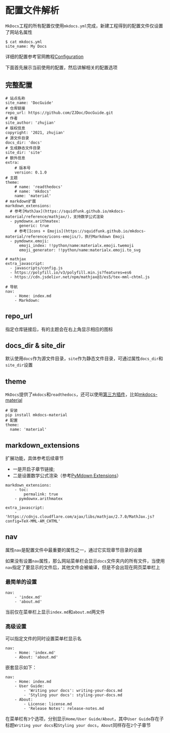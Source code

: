 
# 配置文件解析

`MkDocs`工程的所有配置仅使用`mkdocs.yml`完成，新建工程得到的配置文件仅设置了网站名属性

```
$ cat mkdocs.yml 
site_name: My Docs
```

详细的配置参考官网教程[Configuration](https://www.mkdocs.org/user-guide/configuration/)

下面首先展示当前使用的配置，然后讲解相关的配置选项

## 完整配置

```
# 站点名称
site_name: 'DocGuide'
# 仓库链接
repo_url: https://github.com/ZJDoc/DocGuide.git
# 作者
site_author: 'zhujian'
# 版权信息
copyright: '2021, zhujian'
# 源文件目录
docs_dir: 'docs'
# 生成静态文件目录
site_dir: 'site'
# 额外信息
extra:
    # 版本号
    version: 0.1.0
# 主题
theme: 
    # name: 'readthedocs'
    # name: 'mkdocs'
    name: 'material'
# markdown扩展
markdown_extensions:
  # 参考[MathJax](https://squidfunk.github.io/mkdocs-material/reference/mathjax/)，支持数学公式渲染
  - pymdownx.arithmatex:
      generic: true
    # 参考[Icons + Emojis](https://squidfunk.github.io/mkdocs-material/reference/icons-emojis/)，执行Markdown Emoji
  - pymdownx.emoji:
      emoji_index: !!python/name:materialx.emoji.twemoji
      emoji_generator: !!python/name:materialx.emoji.to_svg

# mathjax
extra_javascript:
  - javascripts/config.js
  - https://polyfill.io/v3/polyfill.min.js?features=es6
  - https://cdn.jsdelivr.net/npm/mathjax@3/es5/tex-mml-chtml.js

# 导航
nav:
    - Home: index.md
    - Markdown:
```

## repo_url

指定仓库链接后，有的主题会在右上角显示相应的图标

## docs_dir & site_dir

默认使用`docs`作为源文件目录，`site`作为静态文件目录，可通过属性`docs_dir`和`site_dir`设置

## theme

`MkDocs`提供了`mkdocs`和`readthedocs`，还可以使用[第三方插件](https://github.com/mkdocs/mkdocs/wiki/MkDocs-Themes)，比如[mkdocs-material](https://github.com/squidfunk/mkdocs-material)

```
# 安装
pip install mkdocs-material
# 配置
theme:
  name: 'material'
```

## markdown_extensions

扩展功能，具体参考后续章节

* 一是开启子章节链接;
* 二是设置数学公式渲染（参考[PyMdown Extensions](https://squidfunk.github.io/mkdocs-material/extensions/pymdown/)）

```
markdown_extensions:
    - toc:
        permalink: true
    - pymdownx.arithmatex

extra_javascript:
    - 'https://cdnjs.cloudflare.com/ajax/libs/mathjax/2.7.0/MathJax.js?config=TeX-MML-AM_CHTML'
```

## nav

属性`nav`是配置文件中最重要的属性之一，通过它实现章节目录的设置

如果没有设置`nav`属性，那么网站菜单栏会显示`docs`文件夹内的所有文件，当使用`nav`指定了要显示的文件后，其他文件会被编译，但是不会出现在网页菜单栏上

### 最简单的设置

```
nav:
    - 'index.md'
    - 'about.md'
```

当前仅在菜单栏上显示`index.md`和`about.md`两文件

### 高级设置

可以指定文件的同时设置菜单栏显示名

```
nav:
    - Home: 'index.md'
    - About: 'about.md'
```

嵌套显示如下：

```
nav:
    - Home: index.md
    - User Guide:
        - 'Writing your docs': writing-your-docs.md
        - 'Styling your docs': styling-your-docs.md
    - About:
        - License: license.md
        - 'Release Notes': release-notes.md
```

在菜单栏有`3`个选项，分别显示`Home/User Guide/About`，其中`User Guide`存在子标题`Writing your docs`和`Styling your docs`，`About`同样存在`2`个子章节